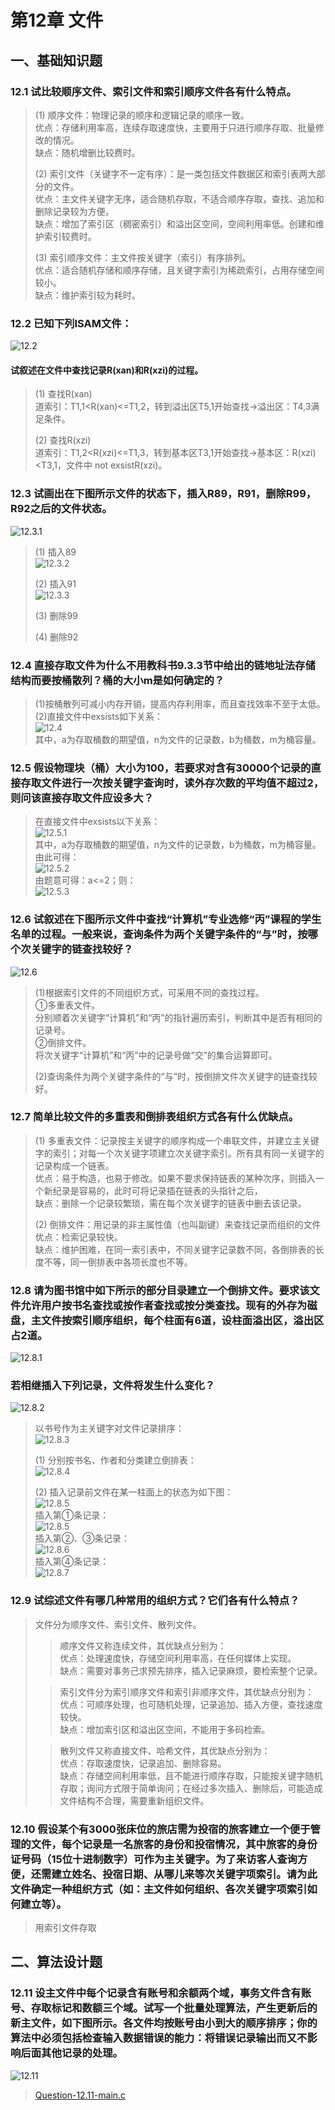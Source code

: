 # 第12章 文件

## 一、基础知识题

### 12.1 试比较顺序文件、索引文件和索引顺序文件各有什么特点。

> (1) 顺序文件：物理记录的顺序和逻辑记录的顺序一致。     
> 优点：存储利用率高，连续存取速度快，主要用于只进行顺序存取、批量修改的情况。     
> 缺点：随机增删比较费时。     
>      
> (2) 索引文件（关键字不一定有序）：是一类包括文件数据区和索引表两大部分的文件。     
> 优点：主文件关键字无序，适合随机存取，不适合顺序存取，查找、追加和删除记录较为方便。     
> 缺点：增加了索引区（稠密索引）和溢出区空间，空间利用率低。创建和维护索引较费时。     
>      
> (3) 索引顺序文件：主文件按关键字（索引）有序排列。     
> 优点：适合随机存储和顺序存储，且关键字索引为稀疏索引，占用存储空间较小。     
> 缺点：维护索引较为耗时。     

### 12.2 已知下列ISAM文件：

![12.2](_v_images/20181217111449391_4542.png)

#### 试叙述在文件中查找记录R(xan)和R(xzi)的过程。

> (1)  查找R(xan)     
> 道索引：T1,1<R(xan)<=T1,2，转到溢出区T5,1开始查找→溢出区：T4,3满足条件。     
>      
> (2) 查找R(xzi)     
> 道索引：T1,2<R(xzi)<=T1,3，转到基本区T3,1开始查找→基本区：R(xzi)<T3,1，文件中 not exsistR(xzi)。     

### 12.3 试画出在下图所示文件的状态下，插入R89，R91，删除R99，R92之后的文件状态。

![12.3.1](_v_images/20181217111613713_10470.png)

> (1) 插入89    
> ![12.3.2](_v_images/20181217111650313_31206.png)    
>    
> (2) 插入91    
> ![12.3.3](_v_images/20181217111713688_11760.png)    
>    
> (3) 删除99    
>     
> (4) 删除92    

### 12.4 直接存取文件为什么不用教科书9.3.3节中给出的链地址法存储结构而要按桶散列？桶的大小m是如何确定的？

> (1)按桶散列可减小内存开销，提高内存利用率，而且查找效率不至于太低。    
> (2)直接文件中exsists如下关系：    
> ![12.4](_v_images/20181217111839688_7528.png)    
> 其中，a为存取桶数的期望值，n为文件的记录数，b为桶数，m为桶容量。    

### 12.5 假设物理块（桶）大小为100，若要求对含有30000个记录的直接存取文件进行一次按关键字查询时，读外存次数的平均值不超过2，则问该直接存取文件应设多大？

> 在直接文件中exsists以下关系：    
> ![12.5.1](_v_images/20181217111954694_27179.png)    
> 其中，a为存取桶数的期望值，n为文件的记录数，b为桶数，m为桶容量。    
> 由此可得：    
> ![12.5.2](_v_images/20181217112023933_14479.png)    
> 由题意可得：a<=2；则：    
> ![12.5.3](_v_images/20181217112055726_23756.png)    

### 12.6 试叙述在下图所示文件中查找“计算机”专业选修“丙”课程的学生名单的过程。一般来说，查询条件为两个关键字条件的“与”时，按哪个次关键字的链查找较好？

![12.6](_v_images/20181217112235825_31112.png)

> (1)根据索引文件的不同组织方式，可采用不同的查找过程。     
> ①多重表文件。     
> 分别顺着次关键字“计算机”和“丙”的指针遍历索引，判断其中是否有相同的记录号。     
> ②倒排文件。     
> 将次关键字“计算机”和“丙”中的记录号做“交”的集合运算即可。     
>      
> (2)查询条件为两个关键字条件的“与”时，按倒排文件次关键字的链查找较好。     

### 12.7 简单比较文件的多重表和倒排表组织方式各有什么优缺点。

> (1) 多重表文件：记录按主关键字的顺序构成一个串联文件，并建立主关键字的索引；对每一个次关键字项建立次关键字索引。所有具有同一关键字的记录构成一个链表。     
> 优点：易于构造，也易于修改。如果不要求保持链表的某种次序，则插入一个新纪录是容易的，此时可将记录插在链表的头指针之后，     
> 缺点：删除一个记录较繁琐，需在每个次关键字的链表中删去该记录。     
>      
> (2) 倒排文件：用记录的非主属性值（也叫副键）来查找记录而组织的文件     
> 优点：检索记录较快。     
> 缺点：维护困难，在同一索引表中，不同关键字记录数不同，各倒排表的长度不等，同一倒排表中各项长度也不等。     

### 12.8 请为图书馆中如下所示的部分目录建立一个倒排文件。要求该文件允许用户按书名查找或按作者查找或按分类查找。现有的外存为磁盘，主文件按索引顺序组织，每个柱面有6道，设柱面溢出区，溢出区占2道。

![12.8.1](_v_images/20181217112453320_11289.png)

### 若相继插入下列记录，文件将发生什么变化？

![12.8.2](_v_images/20181217112435010_8174.png)

> 以书号作为主关键字对文件记录排序：    
> ![12.8.3](_v_images/20181217112609013_27120.png)    
>     
> (1) 分别按书名、作者和分类建立倒排表：    
> ![12.8.4](_v_images/20181217112651752_10260.png)    
>    
> (2) 插入记录前文件在某一柱面上的状态为如下图：    
> ![12.8.5](_v_images/20181217112723757_27297.png)    
> 插入第①条记录：    
> ![12.8.5](_v_images/20181217112750740_16451.png)    
> 插入第②、③条记录：    
> ![12.8.6](_v_images/20181217112811831_27373.png)     
> 插入第④条记录：    
> ![12.8.7](_v_images/20181217112832815_7658.png)     

### 12.9 试综述文件有哪几种常用的组织方式？它们各有什么特点？

> 文件分为顺序文件、索引文件、散列文件。     
>     
>> 顺序文件又称连续文件，其优缺点分别为：     
>> 优点：处理速度快，存储空间利用率高，在任何媒体上实现。     
>> 缺点：需要对事务己求预先排序，插入记录麻烦，要检索整个记录。     
>     
>> 索引文件分为索引顺序文件和索引非顺序文件，其优缺点分别为：     
>> 优点：可顺序处理，也可随机处理，记录追加、插入方便，查找速度较快。     
>> 缺点：增加索引区和溢出区空间，不能用于多码检索。     
>
>> 散列文件又称直接文件、哈希文件，其优缺点分别为：     
>> 优点：存取速度快，记录追加、删除容易。     
>> 缺点：存储空间利用率低，且不能进行顺序存取，只能按关键字随机存取；询问方式限于简单询问；在经过多次插入、删除后，可能造成文件结构不合理，需要重新组织文件。     

### 12.10 假设某个有3000张床位的旅店需为投宿的旅客建立一个便于管理的文件，每个记录是一名旅客的身份和投宿情况，其中旅客的身份证号码（15位十进制数字）可作为主关键字。为了来访客人查询方便，还需建立姓名、投宿日期、从哪儿来等次关键字项索引。请为此文件确定一种组织方式（如：主文件如何组织、各次关键字项索引如何建立等）。

> 用索引文件存取    

## 二、算法设计题

### 12.11 设主文件中每个记录含有账号和余额两个域，事务文件含有账号、存取标记和数额三个域。试写一个批量处理算法，产生更新后的新主文件，如下图所示。各文件均按账号由小到大的顺序排序；你的算法中必须包括检查输入数据错误的能力：将错误记录输出而又不影响后面其他记录的处理。

![12.11](_v_images/20181217113233557_2803.png)

> [Question-12.11-main.c](习题test文档-12/Question-12.11-main.c)






























